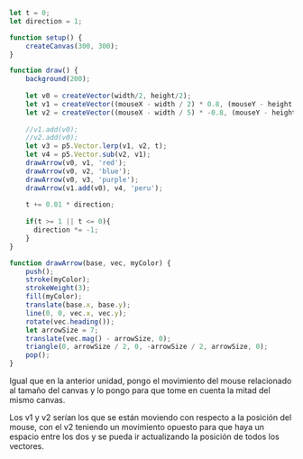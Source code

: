 ```js
let t = 0;
let direction = 1;

function setup() {
    createCanvas(300, 300);
}

function draw() {
    background(200);
  
    let v0 = createVector(width/2, height/2);
    let v1 = createVector((mouseX - width / 2) * 0.8, (mouseY - height / 2) * 0.8);
    let v2 = createVector((mouseX - width / 5) * -0.8, (mouseY - height / 5) * -0.8);
  
    //v1.add(v0);
    //v2.add(v0);
    let v3 = p5.Vector.lerp(v1, v2, t);
    let v4 = p5.Vector.sub(v2, v1);
    drawArrow(v0, v1, 'red');
    drawArrow(v0, v2, 'blue');
    drawArrow(v0, v3, 'purple');
    drawArrow(v1.add(v0), v4, 'peru');
    
    t += 0.01 * direction;
  
    if(t >= 1 || t <= 0){
      direction *= -1;
    }
}

function drawArrow(base, vec, myColor) {
    push();
    stroke(myColor);
    strokeWeight(3);
    fill(myColor);
    translate(base.x, base.y);
    line(0, 0, vec.x, vec.y);
    rotate(vec.heading());
    let arrowSize = 7;
    translate(vec.mag() - arrowSize, 0);
    triangle(0, arrowSize / 2, 0, -arrowSize / 2, arrowSize, 0);
    pop();
}
```

Igual que en la anterior unidad, pongo el movimiento del mouse relacionado al tamaño del canvas y lo pongo para que tome en cuenta la mitad del mismo canvas.

Los v1 y v2 serían los que se están moviendo con respecto a la posición del mouse, con el v2 teniendo un movimiento opuesto para que haya un espacio entre los dos y se pueda ir actualizando la posición de todos los vectores.
